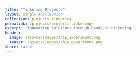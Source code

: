 ```yaml
---
title: "Tinkering Projects"
layout: single #collection
collection: projects-tinkering
permalink: /projects/projects-tinkering/
excerpt: "Innovative solutions through hands-on tinkering."
header:
  image: /assets/images/ship_experiment.png
  teaser: /assets/images/ship_experiment.png
share: false
---
```

